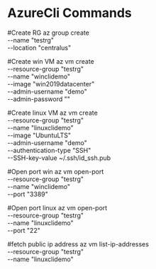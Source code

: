 # AzureCli Commands

#Create RG
az group create \
    --name "testrg" \
    --location "centralus"
    
#Create win VM
az vm create \
  --resource-group "testrg" \
  --name "winclidemo" \
  --image "win2019datacenter" \
  --admin-username "demo" \
  --admin-password "" 
  
#Create linux VM
az vm create \
  --resource-group "testrg" \
  --name "linuxclidemo" \
  --image "UbuntuLTS" \
  --admin-username "demo" \
  --authentication-type "SSH" \
  --SSH-key-value ~/.ssh/id_ssh.pub
  
#Open port win
az vm open-port \
  --resource-group "testrg" \
  --name "winclidemo" \
  --port "3389"
  
#Open port linux
az vm open-port \
  --resource-group "testrg" \
  --name "linuxclidemo" \
  --port "22"
  
#fetch public ip address
az vm list-ip-addresses \
  --resource-group "testrg" \
  --name "linuxclidemo" 

